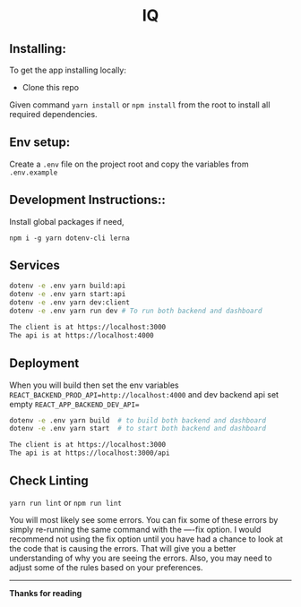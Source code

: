 <h1 align="center">IQ</h1>

## Installing:

To get the app installing locally:

- Clone this repo

Given command
`yarn install` or `npm install`
from the root to install all required dependencies.

## Env setup:

Create a `.env` file on the project root and copy the variables from `.env.example`

## Development Instructions::

Install global packages if need,

```
npm i -g yarn dotenv-cli lerna
```

## Services

```sh
dotenv -e .env yarn build:api
dotenv -e .env yarn start:api
dotenv -e .env yarn dev:client
dotenv -e .env yarn run dev # To run both backend and dashboard

The client is at https://localhost:3000
The api is at https://localhost:4000
```

## Deployment

When you will build then set the env variables `REACT_BACKEND_PROD_API=http://localhost:4000` and dev backend api set empty `REACT_APP_BACKEND_DEV_API=`

```sh
dotenv -e .env yarn build  # to build both backend and dashboard
dotenv -e .env yarn start  # to start both backend and dashboard

The client is at https://localhost:3000
The api is at https://localhost:3000/api
```

## Check Linting

`yarn run lint` or `npm run lint`

You will most likely see some errors. You can fix some of these errors by simply re-running the same command with the —-fix option. I would recommend not using the fix option until you have had a chance to look at the code that is causing the errors. That will give you a better understanding of why you are seeing the errors. Also, you may need to adjust some of the rules based on your preferences.

---

**Thanks for reading**
